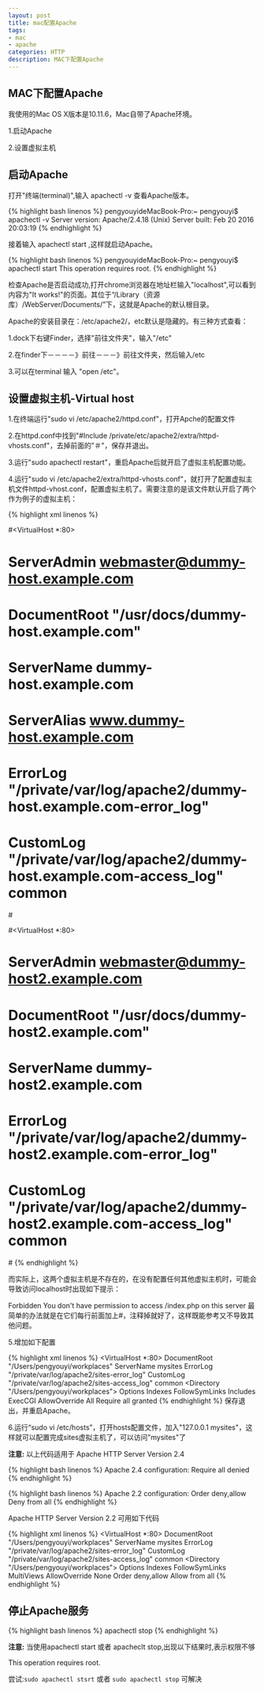 ```yaml
---
layout: post
title: mac配置Apache
tags:
- mac
- apache
categories: HTTP
description: MAC下配置Apache
---
```


## MAC下配置Apache

我使用的Mac OS X版本是10.11.6，Mac自带了Apache环境。

1.启动Apache

2.设置虚拟主机

## 启动Apache

打开"终端(terminal)",输入 apachectl -v 查看Apache版本。

{% highlight bash linenos %}
pengyouyideMacBook-Pro:~ pengyouyi$ apachectl -v
Server version: Apache/2.4.18 (Unix)
Server built:   Feb 20 2016 20:03:19
{% endhighlight %}

接着输入 apachectl start ,这样就启动Apache。

{% highlight bash linenos %}
pengyouyideMacBook-Pro:~ pengyouyi$ apachectl start
This operation requires root.
{% endhighlight %}

检查Apache是否启动成功,打开chrome浏览器在地址栏输入"localhost",可以看到内容为"It works!"的页面。其位于“/Library（资源库）/WebServer/Documents/”下，这就是Apache的默认根目录。

Apache的安装目录在：/etc/apache2/，etc默认是隐藏的。有三种方式查看：

1.dock下右键Finder，选择"前往文件夹"，输入"/etc"

2.在finder下－－－－》前往－－－》前往文件夹，然后输入/etc

3.可以在terminal 输入 "open /etc"。

## 设置虚拟主机-Virtual host

1.在终端运行"sudo vi /etc/apache2/httpd.conf"，打开Apche的配置文件

2.在httpd.conf中找到"#Include /private/etc/apache2/extra/httpd-vhosts.conf"，去掉前面的"＃"，保存并退出。

3.运行"sudo apachectl restart"，重启Apache后就开启了虚拟主机配置功能。

4.运行"sudo vi /etc/apache2/extra/httpd-vhosts.conf"，就打开了配置虚拟主机文件httpd-vhost.conf，配置虚拟主机了。需要注意的是该文件默认开启了两个作为例子的虚拟主机：

{% highlight xml linenos %}

#<VirtualHost *:80>
#    ServerAdmin webmaster@dummy-host.example.com
#    DocumentRoot "/usr/docs/dummy-host.example.com"
#    ServerName dummy-host.example.com
#    ServerAlias www.dummy-host.example.com
#    ErrorLog "/private/var/log/apache2/dummy-host.example.com-error_log"
#    CustomLog "/private/var/log/apache2/dummy-host.example.com-access_log" common
#</VirtualHost>

#<VirtualHost *:80>
#    ServerAdmin webmaster@dummy-host2.example.com
#   DocumentRoot "/usr/docs/dummy-host2.example.com"
#    ServerName dummy-host2.example.com
#    ErrorLog "/private/var/log/apache2/dummy-host2.example.com-error_log"
#    CustomLog "/private/var/log/apache2/dummy-host2.example.com-access_log" common
#</VirtualHost>
{% endhighlight %}

而实际上，这两个虚拟主机是不存在的，在没有配置任何其他虚拟主机时，可能会导致访问localhost时出现如下提示：

Forbidden
You don't have permission to access /index.php on this server
最简单的办法就是在它们每行前面加上#，注释掉就好了，这样既能参考又不导致其他问题。

5.增加如下配置

{% highlight xml linenos %}
<VirtualHost *:80>
    DocumentRoot "/Users/pengyouyi/workplaces"
    ServerName mysites
    ErrorLog "/private/var/log/apache2/sites-error_log"
    CustomLog "/private/var/log/apache2/sites-access_log" common
    <Directory "/Users/pengyouyi/workplaces">
        Options Indexes FollowSymLinks Includes ExecCGI
        AllowOverride All
        Require all granted
    </Directory>
</VirtualHost>
{% endhighlight %}
保存退出，并重启Apache。

6.运行“sudo vi /etc/hosts”，打开hosts配置文件，加入"127.0.0.1 mysites"，这样就可以配置完成sites虚拟主机了，可以访问"mysites"了

**注意:** 以上代码适用于 Apache HTTP Server Version 2.4

{% highlight bash linenos %}
Apache 2.4 configuration:
Require all denied
{% endhighlight %}

{% highlight bash linenos %}
Apache 2.2 configuration:
Order deny,allow
Deny from all
{% endhighlight %}

Apache HTTP Server Version 2.2 可用如下代码

{% highlight xml linenos %}
<VirtualHost *:80>
    DocumentRoot "/Users/pengyouyi/workplaces"
    ServerName mysites
    ErrorLog "/private/var/log/apache2/sites-error_log"
    CustomLog "/private/var/log/apache2/sites-access_log" common
    <Directory "/Users/pengyouyi/workplaces">
                Options Indexes FollowSymLinks MultiViews
                AllowOverride None
                Order deny,allow
                Allow from all
      </Directory>
</VirtualHost>
{% endhighlight %}

## 停止Apache服务

{% highlight bash linenos %}
apachectl stop
{% endhighlight %}

**注意:**
当使用apachectl start 或者 apacheclt stop,出现以下结果时,表示权限不够

This operation requires root.

尝试:`sudo apachectl stsrt` 或者 `sudo apachectl stop` 可解决








